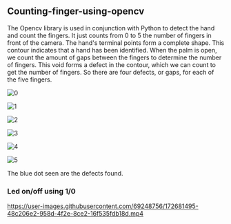 ## Counting-finger-using-opencv
The Opencv library is used in conjunction with Python to detect the hand and count the fingers.
It just counts from 0 to 5 the number of fingers in front of the camera.
The hand's terminal points form a complete shape.
This contour indicates that a hand has been identified.
When the palm is open, we count the amount of gaps between the fingers to determine the number of fingers.
This void forms a defect in the contour, which we can count to get the number of fingers.
So there are four defects, or gaps, for each of the five fingers.

![0](https://user-images.githubusercontent.com/69248756/172680548-f62590e2-c9a1-4358-8efb-64549376b5a3.PNG)


![1](https://user-images.githubusercontent.com/69248756/172680576-95bcf1ec-f3e4-48e1-9940-6340a0172e33.PNG)


![2](https://user-images.githubusercontent.com/69248756/172680582-08a137df-cd38-47dc-882b-aa6169868b70.PNG)


![3](https://user-images.githubusercontent.com/69248756/172680591-cd42df42-e614-42b3-911e-2655249b3315.PNG)


![4](https://user-images.githubusercontent.com/69248756/172680602-8e19184d-a808-47a8-98a6-0a7529157db4.PNG)


![5](https://user-images.githubusercontent.com/69248756/172680631-93866312-af42-4058-9e65-79261d3f9a2a.PNG)


The blue dot seen are the defects found.


### Led on/off using 1/0



https://user-images.githubusercontent.com/69248756/172681495-48c206e2-958d-4f2e-8ce2-16f535fdb18d.mp4

